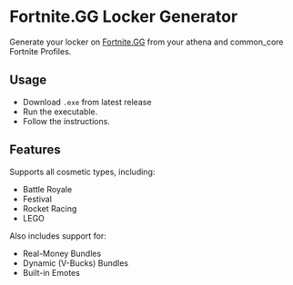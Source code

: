 # Fortnite.GG Locker Generator

Generate your locker on [Fortnite.GG](https://fortnite.gg) from your athena and common_core Fortnite Profiles.

## Usage

- Download `.exe` from latest release
- Run the executable.
- Follow the instructions.

## Features

Supports all cosmetic types, including:

- Battle Royale
- Festival
- Rocket Racing
- LEGO

Also includes support for:

- Real-Money Bundles
- Dynamic (V-Bucks) Bundles
- Built-in Emotes